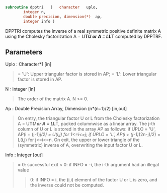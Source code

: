 ```fortran
subroutine dpptri	(	character	uplo,
		integer	n,
		double precision, dimension(*)	ap,
		integer	info )
```

 DPPTRI computes the inverse of a real symmetric positive definite
 matrix A using the Cholesky factorization A = U**T*U or A = L*L**T
 computed by DPPTRF.

## Parameters
Uplo : Character*1 [in]
> = 'U':  Upper triangular factor is stored in AP;
> = 'L':  Lower triangular factor is stored in AP.

N : Integer [in]
> The order of the matrix A.  N >= 0.

Ap : Double Precision Array, Dimension (n*(n+1)/2) [in,out]
> On entry, the triangular factor U or L from the Cholesky
> factorization A = U**T*U or A = L*L**T, packed columnwise as
> a linear array.  The j-th column of U or L is stored in the
> array AP as follows:
> if UPLO = 'U', AP(i + (j-1)*j/2) = U(i,j) for 1<=i<=j;
> if UPLO = 'L', AP(i + (j-1)*(2n-j)/2) = L(i,j) for j<=i<=n.
> On exit, the upper or lower triangle of the (symmetric)
> inverse of A, overwriting the input factor U or L.

Info : Integer [out]
> = 0:  successful exit
> < 0:  if INFO = -i, the i-th argument had an illegal value
> > 0:  if INFO = i, the (i,i) element of the factor U or L is
> zero, and the inverse could not be computed.

